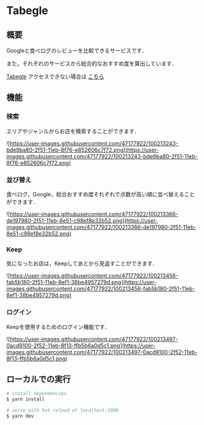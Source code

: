# Tabegle

## 概要

Googleと食べログのレビューを比較できるサービスです．

また，それぞれのサービスから総合的なおすすめ度を算出しています．

[Tabegle](https://tabegle.tk)
アクセスできない場合は
[こちら](https://tabegle.netlify.app)

## 機能

### 検索

エリアやジャンルからお店を検索することができます．

![https://user-images.githubusercontent.com/47177922/100213243-bde9ba80-2f51-11eb-8f76-e852606c7f72.png](https://user-images.githubusercontent.com/47177922/100213243-bde9ba80-2f51-11eb-8f76-e852606c7f72.png)

### 並び替え

食べログ，Google，総合おすすめ度それぞれで点数が高い順に並べ替えることができます．

![https://user-images.githubusercontent.com/47177922/100213366-de197980-2f51-11eb-8e51-c98ef8e32b52.png](https://user-images.githubusercontent.com/47177922/100213366-de197980-2f51-11eb-8e51-c98ef8e32b52.png)

### Keep

気になったお店は，Keepしてあとから見返すことができます．

![https://user-images.githubusercontent.com/47177922/100213456-fab5b180-2f51-11eb-8ef1-38be4957279d.png](https://user-images.githubusercontent.com/47177922/100213456-fab5b180-2f51-11eb-8ef1-38be4957279d.png)

### ログイン

Keepを使用するためのログイン機能です．

![https://user-images.githubusercontent.com/47177922/100213497-0acd9100-2f52-11eb-8f13-ffb5b6a0d5c1.png](https://user-images.githubusercontent.com/47177922/100213497-0acd9100-2f52-11eb-8f13-ffb5b6a0d5c1.png)

## ローカルでの実行

```bash
# install dependencies
$ yarn install

# serve with hot reload at localhost:3000
$ yarn dev
```
